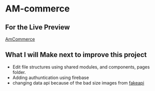 # AM-commerce

## For the Live Preview
[AmCommerce](https://iti-angular-e-commerce.vercel.app/)

## What I will Make next to improve this project
- Edit file structures using shared modules, and components, pages folder.
- Adding authuntication using firebase 
- changing data api because of the bad size images from [fakeapi](https://fakestoreapi.com/products)
